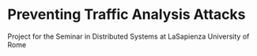 # Preventing Traffic Analysis Attacks
Project for the Seminar in Distributed Systems at LaSapienza University of Rome
